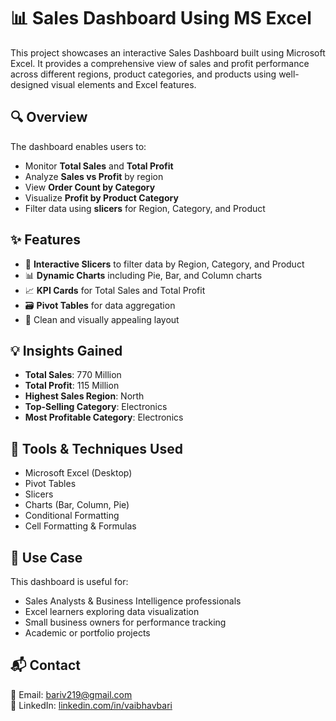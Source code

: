 # 📊 Sales Dashboard Using MS Excel

This project showcases an interactive Sales Dashboard built using Microsoft Excel. It provides a comprehensive view of sales and profit performance across different regions, product categories, and products using well-designed visual elements and Excel features.

## 🔍 Overview

The dashboard enables users to:

- Monitor **Total Sales** and **Total Profit**
- Analyze **Sales vs Profit** by region
- View **Order Count by Category**
- Visualize **Profit by Product Category**
- Filter data using **slicers** for Region, Category, and Product

## ✨ Features

- 📌 **Interactive Slicers** to filter data by Region, Category, and Product  
- 📊 **Dynamic Charts** including Pie, Bar, and Column charts  
- 📈 **KPI Cards** for Total Sales and Total Profit  
- 🗃️ **Pivot Tables** for data aggregation  
- 🎨 Clean and visually appealing layout

## 💡 Insights Gained

- **Total Sales**: 770 Million  
- **Total Profit**: 115 Million  
- **Highest Sales Region**: North  
- **Top-Selling Category**: Electronics  
- **Most Profitable Category**: Electronics  

## 🧰 Tools & Techniques Used

- Microsoft Excel (Desktop)
- Pivot Tables
- Slicers
- Charts (Bar, Column, Pie)
- Conditional Formatting
- Cell Formatting & Formulas

## 🎯 Use Case

This dashboard is useful for:

- Sales Analysts & Business Intelligence professionals
- Excel learners exploring data visualization
- Small business owners for performance tracking
- Academic or portfolio projects

## 📬 Contact

📧 Email: bariv219@gmail.com  
💼 LinkedIn: [linkedin.com/in/vaibhavbari](https://www.linkedin.com/in/vaibhav-bari-915bb5202/)

